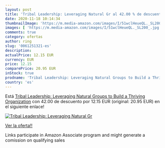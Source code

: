 ```yaml
---
layout: post
title: 'Tribal Leadership: Leveraging Natural Gr al 42.00 % de descuento'
date: 2020-11-18 10:14:34
thumbnailImage: 'https://m.media-amazon.com/images/I/51wclHeueQL._SL200_.jpg'
images: [ 'https://m.media-amazon.com/images/I/51wclHeueQL._SL200_.jpg' ]
comments: true
category: ofertas
author: ring
slug: '0061251321-es'
description:
actualPrice: 12.15 EUR
currency: EUR
price: 12.15
comparePrice: 20.95 EUR
inStock: true
prodname: 'Tribal Leadership: Leveraging Natural Groups to Build a Thriving Organization'
country: 'es'
---
```


Está [Tribal Leadership: Leveraging Natural Groups to Build a Thriving Organization](https://www.amazon.es/dp/0061251321/?tag=tolees-21) con 42.00 de descuento por 12.15 EUR (original: 20.95 EUR) en el siguiente enlace!

[![Tribal Leadership: Leveraging Natural Gr](https://m.media-amazon.com/images/I/51wclHeueQL._SL200_.jpg)](https://www.amazon.es/dp/0061251321/?tag=tolees-21)

[Ver la oferta!!](https://www.amazon.es/dp/0061251321/?tag=tolees-21)

Links participate in Amazon Associate program and might generate a comission on qualifying sales


